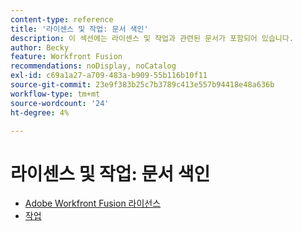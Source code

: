 ```yaml
---
content-type: reference
title: '라이센스 및 작업: 문서 색인'
description: 이 섹션에는 라이센스 및 작업과 관련된 문서가 포함되어 있습니다.
author: Becky
feature: Workfront Fusion
recommendations: noDisplay, noCatalog
exl-id: c69a1a27-a709-483a-b909-55b116b10f11
source-git-commit: 23e9f383b25c7b3789c413e557b94418e48a636b
workflow-type: tm+mt
source-wordcount: '24'
ht-degree: 4%

---
```


# 라이센스 및 작업: 문서 색인

* [Adobe Workfront Fusion 라이선스](/help/workfront-fusion/set-up-and-manage-workfront-fusion/licensing-operations-overview/license-automation-vs-integration.md)
* [작업](/help/workfront-fusion/set-up-and-manage-workfront-fusion/licensing-operations-overview/operations-in-workfront-fusion.md)
